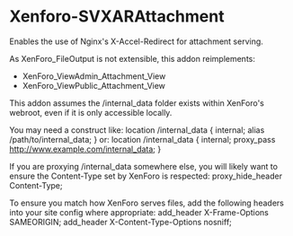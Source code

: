 Xenforo-SVXARAttachment
======================

Enables the use of Nginx's X-Accel-Redirect for attachment serving.

As XenForo_FileOutput is not extensible, this addon reimplements:
- XenForo_ViewAdmin_Attachment_View
- XenForo_ViewPublic_Attachment_View

This addon assumes the /internal_data folder exists within XenForo's webroot, even if it is only accessible locally.

You may need a construct like:
    location /internal_data {
        internal;
        alias /path/to/internal_data;
    }
or:
    location /internal_data { 
        internal;
        proxy_pass http://www.example.com/internal_data; 
    }

If you are proxying /internal_data somewhere else, you will likely want to ensure the Content-Type set by XenForo is respected:
    proxy_hide_header Content-Type;

To ensure you match how XenForo serves files, add the following headers into your site config where appropriate:
    add_header X-Frame-Options SAMEORIGIN;
    add_header X-Content-Type-Options nosniff;
